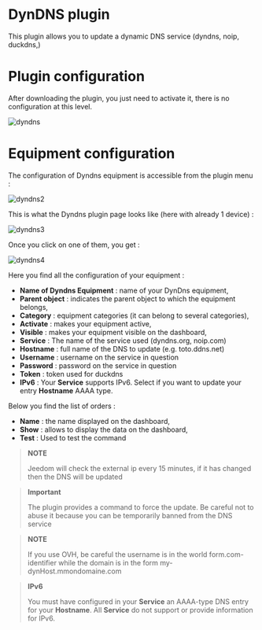 # DynDNS plugin

This plugin allows you to update a dynamic DNS service (dyndns, noip, duckdns,)

# Plugin configuration 

After downloading the plugin, you just need to activate it, there is no configuration at this level.

![dyndns](./images/dyndns.PNG)

# Equipment configuration 

The configuration of Dyndns equipment is accessible from the plugin menu :

![dyndns2](./images/dyndns2.PNG)

This is what the Dyndns plugin page looks like (here with already 1 device) :

![dyndns3](./images/dyndns3.PNG)

Once you click on one of them, you get :

![dyndns4](./images/dyndns4.PNG)

Here you find all the configuration of your equipment :

-   **Name of Dyndns Equipment** : name of your DynDns equipment,
-   **Parent object** : indicates the parent object to which the equipment belongs,
-   **Category** : equipment categories (it can belong to several categories),
-   **Activate** : makes your equipment active,
-   **Visible** : makes your equipment visible on the dashboard,
-   **Service** : The name of the service used (dyndns.org, noip.com)
-   **Hostname** : full name of the DNS to update (e.g. toto.ddns.net)
-   **Username** : username on the service in question
-   **Password** : password on the service in question
-   **Token** : token used for duckdns
-   **IPv6** : Your **Service** supports IPv6. Select if you want to update your entry **Hostname** AAAA type.

Below you find the list of orders :

-   **Name** : the name displayed on the dashboard,
-   **Show** : allows to display the data on the dashboard,
-   **Test** : Used to test the command

> **NOTE**
>
> Jeedom will check the external ip every 15 minutes, if it has changed then the DNS will be updated

> **Important**
>
> The plugin provides a command to force the update. Be careful not to abuse it because you can be temporarily banned from the DNS service

> **NOTE**
>
> If you use OVH, be careful the username is in the world form.com-identifier while the domain is in the form my-dynHost.mmondomaine.com

> **IPv6**
>
> You must have configured in your **Service** an AAAA-type DNS entry for your **Hostname**.
> All **Service** do not support or provide information for IPv6.